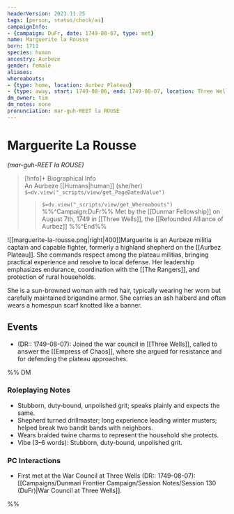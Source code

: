 ```yaml
---
headerVersion: 2023.11.25
tags: [person, status/check/ai]
campaignInfo:
- {campaign: DuFr, date: 1749-08-07, type: met}
name: Marguerite la Rousse
born: 1711
species: human
ancestry: Aurbeze
gender: female
aliases:
whereabouts:
- {type: home, location: Aurbez Plateau}
- {type: away, start: 1749-08-06, end: 1749-08-07, location: Three Wells}
dm_owner: tim
dm_notes: none
pronunciation: mar-guh-REET la ROUSE
---
```

# Marguerite La Rousse
*(mar-guh-REET la ROUSE)*
>[!info]+ Biographical Info  
> An Aurbeze [[Humans|human]] (she/her)  
> `$=dv.view("_scripts/view/get_PageDatedValue")`  
>> `$=dv.view("_scripts/view/get_Whereabouts")`  
>> %%^Campaign:DuFr%% Met by the [[Dunmar Fellowship]] on August 7th, 1749 in [[Three Wells]], the [[Refounded Alliance of Aurbez]] %%^End%%

![[marguerite-la-rousse.png|right|400]]Marguerite is an Aurbeze militia captain and capable fighter, formerly a highland shepherd on the [[Aurbez Plateau]]. She commands respect among the plateau militias, bringing practical experience and resolve to local defense. Her leadership emphasizes endurance, coordination with the [[The Rangers]], and protection of rural households.

She is a sun-browned woman with red hair, typically wearing her worn but carefully maintained brigandine armor. She carries an ash halberd and often wears a homespun scarf knotted like a banner.
## Events
- (DR:: 1749-08-07): Joined the war council in [[Three Wells]], called to answer the [[Empress of Chaos]], where she argued for resistance and for defending the plateau approaches.

%% DM
### Roleplaying Notes
- Stubborn, duty‑bound, unpolished grit; speaks plainly and expects the same.
- Shepherd turned drillmaster; long experience leading winter musters; helped break two bandit bands with neighbors.
- Wears braided twine charms to represent the  household she protects.
- Vibe (3–6 words): Stubborn, duty-bound, unpolished grit.
### PC Interactions
- First met at the War Council at Three Wells (DR:: 1749-08-07): [[Campaigns/Dunmari Frontier Campaign/Session Notes/Session 130 (DuFr)|War Council at Three Wells]].

%%
